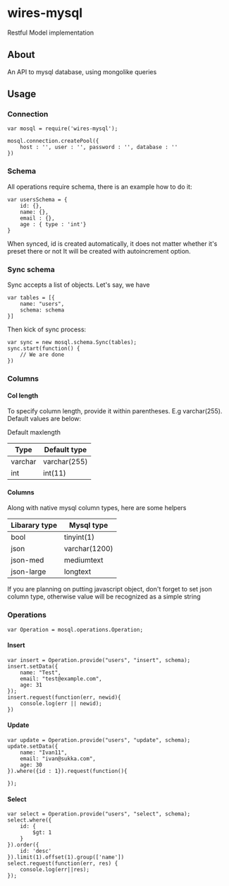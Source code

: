 wires-mysql
============

Restful Model implementation

## About

An API to mysql database, using mongolike queries

## Usage

### Connection
    var mosql = require('wires-mysql');

    mosql.connection.createPool({
        host : '', user : '', password : '', database : ''
    })

### Schema

All operations require schema, there is an example how to do it:

	var usersSchema = {
	    id: {},
	    name: {},
	    email : {},
	    age : { type : 'int'}
	}

When synced, id is created automatically, it does not matter whether it's preset there or not
It will be created with autoincrement option. 

### Sync schema

Sync accepts a list of objects. 
Let's say, we have
    
    var tables = [{
	    name: "users",
	    schema: schema
	}]

Then kick of sync process:

	var sync = new mosql.schema.Sync(tables);
	sync.start(function() {
		// We are done
	})

### Columns

#### Col length
To specify column length, provide it within parentheses. E.g varchar(255). Default values are below:

Default maxlength 

Type  | Default type
------------- | -------------
varchar | varchar(255)
int  	| int(11)


#### Columns

Along with native mysql column types, here are some helpers

Libarary type  | Mysql type
------------- | -------------
bool 		| tinyint(1)
json  		| varchar(1200)
json-med	| mediumtext
json-large	| longtext

If you are planning on putting javascript object, don't forget to set json column type, otherwise value will  be recognized as a simple string


### Operations

	var Operation = mosql.operations.Operation;

#### Insert

	var insert = Operation.provide("users", "insert", schema);
    insert.setData({
        name: "Test",
        email: "test@example.com",
        age: 31
    });
    insert.request(function(err, newid){
        console.log(err || newid);
    })

#### Update

	var update = Operation.provide("users", "update", schema);
    update.setData({
        name: "Ivan11",
        email: "ivan@sukka.com",
        age: 30
    }).where({id : 1}).request(function(){

    });

#### Select

	var select = Operation.provide("users", "select", schema);
    select.where({
        id: {
            $gt: 1
        }
    }).order({
        id: 'desc'
    }).limit(1).offset(1).group(['name'])
    select.request(function(err, res) {
        console.log(err||res);
    });
